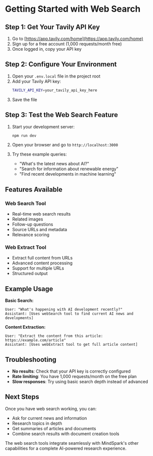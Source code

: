 # Getting Started with Web Search

## Step 1: Get Your Tavily API Key

1. Go to [https://app.tavily.com/home](https://app.tavily.com/home)
2. Sign up for a free account (1,000 requests/month free)
3. Once logged in, copy your API key

## Step 2: Configure Your Environment

1. Open your `.env.local` file in the project root
2. Add your Tavily API key:
   ```bash
   TAVILY_API_KEY=your_tavily_api_key_here
   ```
3. Save the file

## Step 3: Test the Web Search Feature

1. Start your development server:

   ```bash
   npm run dev
   ```

2. Open your browser and go to `http://localhost:3000`

3. Try these example queries:
   - "What's the latest news about AI?"
   - "Search for information about renewable energy"
   - "Find recent developments in machine learning"

## Features Available

### Web Search Tool

- Real-time web search results
- Related images
- Follow-up questions
- Source URLs and metadata
- Relevance scoring

### Web Extract Tool

- Extract full content from URLs
- Advanced content processing
- Support for multiple URLs
- Structured output

## Example Usage

**Basic Search:**

```
User: "What's happening with AI development recently?"
Assistant: [Uses webSearch tool to find current AI news and developments]
```

**Content Extraction:**

```
User: "Extract the content from this article: https://example.com/article"
Assistant: [Uses webExtract tool to get full article content]
```

## Troubleshooting

- **No results**: Check that your API key is correctly configured
- **Rate limiting**: You have 1,000 requests/month on the free plan
- **Slow responses**: Try using basic search depth instead of advanced

## Next Steps

Once you have web search working, you can:

- Ask for current news and information
- Research topics in depth
- Get summaries of articles and documents
- Combine search results with document creation tools

The web search tools integrate seamlessly with MindSpark's other capabilities for a complete AI-powered research experience.
